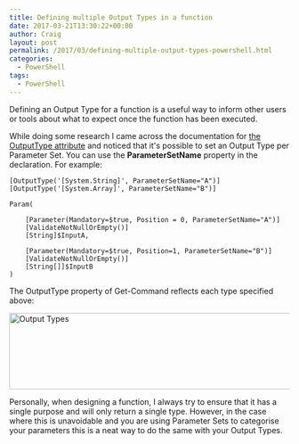 ```yaml
---
title: Defining multiple Output Types in a function
date: 2017-03-21T13:30:22+00:00
author: Craig
layout: post
permalink: /2017/03/defining-multiple-output-types-powershell.html
categories:
  - PowerShell
tags:
  - PowerShell
---
```

Defining an Output Type for a function is a useful way to inform other users or tools about what to expect once the function has been executed.

While doing some research I came across the documentation for <a href="https://msdn.microsoft.com/en-us/powershell/reference/5.1/microsoft.powershell.core/about/about_functions_outputtypeattribute">the OutputType attribute</a>&nbsp;and noticed that it's possible to set an Output Type per Parameter Set. You can use the **ParameterSetName** property in the declaration. For example:

<!--more-->

```[CmdletBinding(DefaultParameterSetName="A")]
[OutputType('[System.String]', ParameterSetName="A")]
[OutputType('[System.Array]', ParameterSetName="B")]

Param(
    
    [Parameter(Mandatory=$true, Position = 0, ParameterSetName="A")]
    [ValidateNotNullOrEmpty()]
    [String]$InputA,

    [Parameter(Mandatory=$true, Position=1, ParameterSetName="B")]
    [ValidateNotNullOrEmpty()]
    [String[]]$InputB     
)
```
The OutputType property of Get-Command reflects each type specified above:

<img class="alignnone wp-image-950 size-full" title="Output Types" src="https://www.helloitscraig.co.uk/wp-content/uploads/2017/03/OutputType.png" width="519" height="137">

Personally,&nbsp;when designing a function, I always try to ensure that it has a single purpose and will only return a single type. However,&nbsp;in the case where this is unavoidable and you are using Parameter Sets to categorise your parameters this is a neat way to do the same with your Output Types.